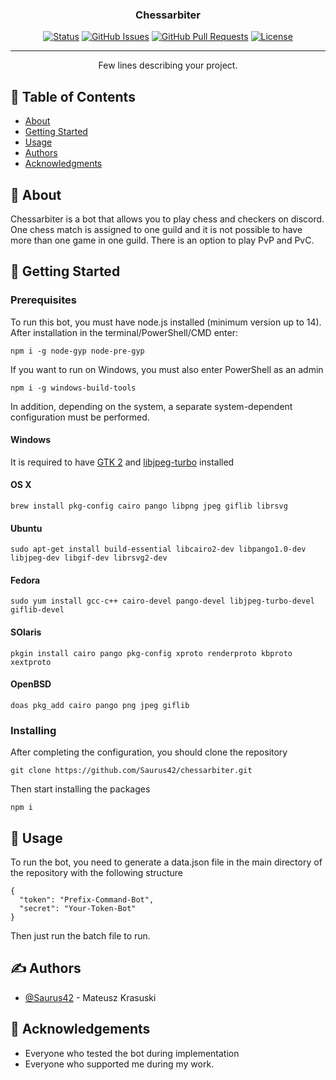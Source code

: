 <h3 align="center">Chessarbiter</h3>

<div align="center">

[![Status](https://img.shields.io/badge/status-active-success.svg)]()
[![GitHub Issues](https://img.shields.io/github/issues/kylelobo/The-Documentation-Compendium.svg)](https://github.com/kylelobo/The-Documentation-Compendium/issues)
[![GitHub Pull Requests](https://img.shields.io/github/issues-pr/kylelobo/The-Documentation-Compendium.svg)](https://github.com/kylelobo/The-Documentation-Compendium/pulls)
[![License](https://img.shields.io/badge/license-MIT-blue.svg)](/LICENSE)

</div>

---

<p align="center"> Few lines describing your project.
    <br> 
</p>

## 📝 Table of Contents

- [About](#about)
- [Getting Started](#getting_started)
- [Usage](#usage)
- [Authors](#authors)
- [Acknowledgments](#acknowledgement)

## 🧐 About <a name = "about"></a>

Chessarbiter is a bot that allows you to play chess and checkers on discord. One chess match is assigned to one guild and it is not possible to have more than one game in one guild.
There is an option to play PvP and PvC.

## 🏁 Getting Started <a name = "getting_started"></a>


### Prerequisites

To run this bot, you must have node.js installed (minimum version up to 14). After installation in the terminal/PowerShell/CMD enter:
```
npm i -g node-gyp node-pre-gyp
```
If you want to run on Windows, you must also enter PowerShell as an admin
```
npm i -g windows-build-tools
```
In addition, depending on the system, a separate system-dependent configuration must be performed.

#### Windows

It is required to have <a href="http://downloads.sourceforge.net/gladewin32/gtk-dev-2.12.9-win32-2.exe">GTK 2</a> and <a href="http://sourceforge.net/projects/libjpeg-turbo/files/">libjpeg-turbo</a> installed

#### OS X

```
brew install pkg-config cairo pango libpng jpeg giflib librsvg
```

#### Ubuntu

```
sudo apt-get install build-essential libcairo2-dev libpango1.0-dev libjpeg-dev libgif-dev librsvg2-dev
```

#### Fedora

```
sudo yum install gcc-c++ cairo-devel pango-devel libjpeg-turbo-devel giflib-devel
```

#### SOlaris

```
pkgin install cairo pango pkg-config xproto renderproto kbproto xextproto
```

#### OpenBSD

```
doas pkg_add cairo pango png jpeg giflib
```

### Installing

After completing the configuration, you should clone the repository
```
git clone https://github.com/Saurus42/chessarbiter.git
```
Then start installing the packages
```
npm i
```


## 🎈 Usage <a name="usage"></a>

To run the bot, you need to generate a data.json file in the main directory of the repository with the following structure
```
{
  "token": "Prefix-Command-Bot",
  "secret": "Your-Token-Bot"
}
```
Then just run the batch file to run.

## ✍️ Authors <a name = "authors"></a>

- [@Saurus42](https://github.com/Saurus42) - Mateusz Krasuski


## 🎉 Acknowledgements <a name = "acknowledgement"></a>

- Everyone who tested the bot during implementation
- Everyone who supported me during my work.

